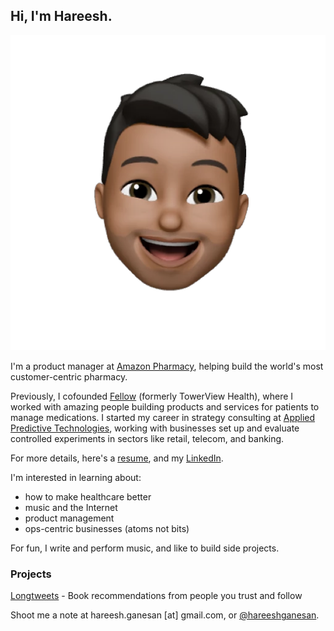 ## Hi, I'm Hareesh. 
![](https://github.com/hareeshganesan/hareeshganesan.com/blob/master/assets/undefined_agadngeaar7c4uu.png)

I'm a product manager at [Amazon Pharmacy](https://pharmacy.amazon.com/), helping build the world's most customer-centric pharmacy. 

Previously, I cofounded [Fellow](https://myfellow.com) (formerly TowerView Health), where I worked with amazing people building products and services for patients to manage medications. I started my career in strategy consulting at [Applied Predictive Technologies](https://www.predictivetechnologies.com/en), working with businesses set up and evaluate controlled experiments in sectors like retail, telecom, and banking.

For more details, here's a [resume](https://github.com/hareeshganesan/hareeshganesan.com/raw/master/assets/resume.pdf), and my [LinkedIn](https://www.linkedin.com/in/hganesan/).

I'm interested in learning about:
- how to make healthcare better
- music and the Internet
- product management 
- ops-centric businesses (atoms not bits)

For fun, I write and perform music, and like to build side projects.

### Projects

[Longtweets](https://longtweetsapp.com) - Book recommendations from people you trust and follow

Shoot me a note at hareesh.ganesan [at] gmail.com, or [@hareeshganesan](https://www.twitter.com/hareeshganesan). 
